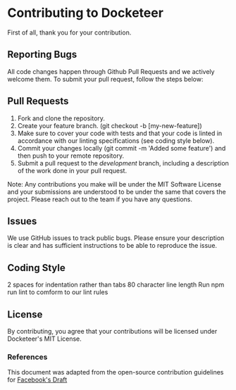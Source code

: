 # Contributing to Docketeer

First of all, thank you for your contribution.

## Reporting Bugs

All code changes happen through Github Pull Requests and we actively welcome them. To submit your pull request, follow the steps below:

## Pull Requests

1. Fork and clone the repository.
2. Create your feature branch. (git checkout -b [my-new-feature])
3. Make sure to cover your code with tests and that your code is linted in accordance with our linting specifications (see coding style below).
4. Commit your changes locally (git commit -m 'Added some feature') and then push to your remote repository.
5. Submit a pull request to the _development_ branch, including a description of the work done in your pull request.

Note: Any contributions you make will be under the MIT Software License and your submissions are understood to be under the same that covers the project. Please reach out to the team if you have any questions.

## Issues

We use GitHub issues to track public bugs. Please ensure your description is clear and has sufficient instructions to be able to reproduce the issue.

## Coding Style

2 spaces for indentation rather than tabs
80 character line length
Run npm run lint to comform to our lint rules

## License

By contributing, you agree that your contributions will be licensed under Docketeer's MIT License.

### References

This document was adapted from the open-source contribution guidelines for [Facebook's Draft](https://github.com/facebook/draft-js/blob/a9316a723f9e918afde44dea68b5f9f39b7d9b00/CONTRIBUTING.md)
